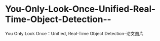 # You-Only-Look-Once-Unified-Real-Time-Object-Detection--
You Only Look Once：Unified, Real-Time Object Detection-论文图片
